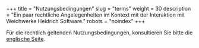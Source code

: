 +++
title = "Nutzungsbedingungen"
slug = "terms"
weight = 30
description = "Ein paar rechtliche Angelegenheiten im Kontext mit der Interaktion mit Weichwerke Heidrich Software."
robots = "noindex"
+++

Für die rechtlich geltenden Nutzungsbedingungen, konsultieren Sie bitte die [englische Seite](/legal-stuff/terms).
